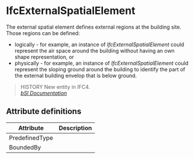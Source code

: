 IfcExternalSpatialElement
=========================
The external spatial element defines external regions at the building site.
Those regions can be defined:  
  
* logically - for example, an instance of _IfcExternalSpatialElement_ could represent the air space around the building without having an own shape representation, or  
* physically - for example, an instance of _IfcExternalSpatialElement_ could represent the sloping ground around the building to identify the part of the external building envelop that is below ground.  
  
> HISTORY  New entity in IFC4.  
[ _bSI
Documentation_](https://standards.buildingsmart.org/IFC/DEV/IFC4_2/FINAL/HTML/schema/ifcproductextension/lexical/ifcexternalspatialelement.htm)


Attribute definitions
---------------------
| Attribute      | Description   |
|----------------|---------------|
| PredefinedType |               |
| BoundedBy      |               |

